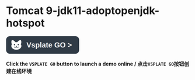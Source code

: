 # Tomcat 9-jdk11-adoptopenjdk-hotspot

<a href="https://www.vsplate.com/?docker-compose=https://github.com/vsplate/dcenvs/tomcat/9-jdk11-adoptopenjdk-hotspot"><img alt="VSPLATE GO" src="https://raw.githubusercontent.com/vsplate/images/master/vsgo_btn.png" width="200px"></a>

**Click the `VSPLATE GO` button to launch a demo online / 点击`VSPLATE GO`按钮创建在线环境**